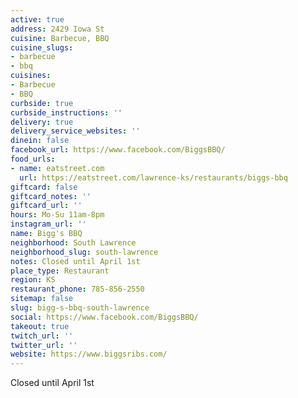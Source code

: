 ```yaml
---
active: true
address: 2429 Iowa St
cuisine: Barbecue, BBQ
cuisine_slugs:
- barbecue
- bbq
cuisines:
- Barbecue
- BBQ
curbside: true
curbside_instructions: ''
delivery: true
delivery_service_websites: ''
dinein: false
facebook_url: https://www.facebook.com/BiggsBBQ/
food_urls:
- name: eatstreet.com
  url: https://eatstreet.com/lawrence-ks/restaurants/biggs-bbq
giftcard: false
giftcard_notes: ''
giftcard_url: ''
hours: Mo-Su 11am-8pm
instagram_url: ''
name: Bigg's BBQ
neighborhood: South Lawrence
neighborhood_slug: south-lawrence
notes: Closed until April 1st
place_type: Restaurant
region: KS
restaurant_phone: 785-856-2550
sitemap: false
slug: bigg-s-bbq-south-lawrence
social: https://www.facebook.com/BiggsBBQ/
takeout: true
twitch_url: ''
twitter_url: ''
website: https://www.biggsribs.com/
---
```


Closed until April 1st